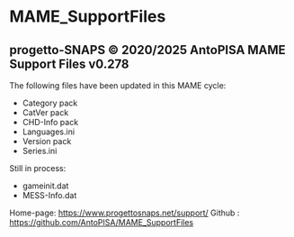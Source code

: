 # MAME_SupportFiles

progetto-SNAPS © 2020/2025 AntoPISA
MAME Support Files v0.278
-------------------------

The following files have been updated in this MAME cycle:

- Category pack
- CatVer pack
- CHD-Info pack
- Languages.ini
- Version pack
- Series.ini 

Still in process:

- gameinit.dat
- MESS-Info.dat

Home-page: https://www.progettosnaps.net/support/
Github   : https://github.com/AntoPISA/MAME_SupportFiles
